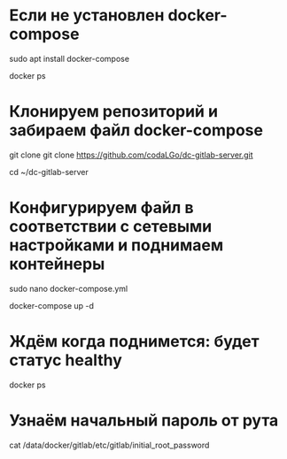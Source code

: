 # Если не установлен docker-compose
sudo apt install docker-compose

docker ps

# Клонируем репозиторий и забираем файл docker-compose
git clone git clone https://github.com/codaLGo/dc-gitlab-server.git

cd ~/dc-gitlab-server

# Конфигурируем файл в соответствии с сетевыми настройками и поднимаем контейнеры
sudo nano docker-compose.yml

docker-compose up -d

# Ждём когда поднимется: будет статус healthy
docker ps

# Узнаём начальный пароль от рута
cat /data/docker/gitlab/etc/gitlab/initial_root_password
